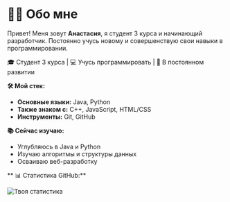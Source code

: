 # 👨‍💻 Обо мне

Привет! Меня зовут **Анастасия**, я студент 3 курса и начинающий разработчик. Постоянно учусь новому и совершенствую свои навыки в программировании.

🎓 Студент 3 курса | 💻 Учусь программировать | 🚀 В постоянном развитии


**🛠 Мой стек:**
- **Основные языки:** Java, Python
- **Также знаком с:** C++, JavaScript, HTML/CSS
- **Инструменты:** Git, GitHub

**📚 Сейчас изучаю:**
- Углубляюсь в Java и Python
- Изучаю алгоритмы и структуры данных
- Осваиваю веб-разработку

** 📊 Статистика GitHub:**

![Твоя статистика](https://github-readme-stats.vercel.app/api?username=AnAsta6&show_icons=true&theme=radical)
